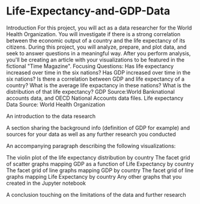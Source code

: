 # Life-Expectancy-and-GDP-Data
Introduction For this project, you will act as a data researcher for the World Health Organization. You will investigate if there is a strong correlation between the economic output of a country and the life expectancy of its citizens.  During this project, you will analyze, prepare, and plot data, and seek to answer questions in a meaningful way.  After you perform analysis, you'll be creating an article with your visualizations to be featured in the fictional "Time Magazine".  Focusing Questions:  Has life expectancy increased over time in the six nations? Has GDP increased over time in the six nations? Is there a correlation between GDP and life expectancy of a country? What is the average life expactancy in these nations? What is the distribution of that life expectancy? GDP Source:World Banknational accounts data, and OECD National Accounts data files.  Life expectancy Data Source: World Health Organization      




An introduction to the data research

A section sharing the background info (definition of GDP for example) and sources for your data as well as any further research you conducted

An accompanying paragraph describing the following visualizations:

The violin plot of the life expectancy distribution by country
The facet grid of scatter graphs mapping GDP as a function of Life Expectancy by country
The facet grid of line graphs mapping GDP by country
The facet grid of line graphs mapping Life Expectancy by country
Any other graphs that you created in the Jupyter notebook

A conclusion touching on the limitations of the data and further research
